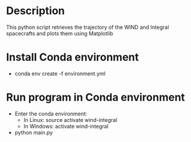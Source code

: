 # Description
This python script retrieves the trajectory of the WIND and Integral spacecrafts and plots them using Matplotlib

# Install Conda environment
- conda env create -f environment.yml

# Run program in Conda environment
- Enter the conda environment:
  - In Linux: source activate wind-integral
  - In Windows: activate wind-integral
- python main.py